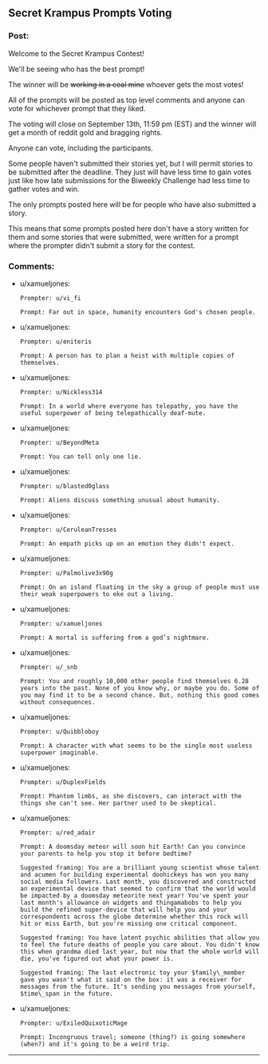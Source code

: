 ## Secret Krampus Prompts Voting

### Post:

Welcome to the Secret Krampus Contest!

We'll be seeing who has the best prompt!

The winner will be ~~working in a coal mine~~ whoever gets the most votes!

All of the prompts will be posted as top level comments and anyone can vote for whichever prompt that they liked.

The voting will close on September 13th, 11:59 pm (EST) and the winner will get a month of reddit gold and bragging rights.

Anyone can vote, including the participants.

Some people haven't submitted their stories yet, but I will permit stories to be submitted after the deadline. They just will have less time to gain votes just like how late submissions for the Biweekly Challenge had less time to gather votes and win.

The only prompts posted here will be for people who have also submitted a story.

This means that some prompts posted here don't have a story written for them and some stories that were submitted, were written for a prompt where the prompter didn't submit a story for the contest.

### Comments:

- u/xamueljones:
  ```
  Prompter: u/vi_fi

  Prompt: Far out in space, humanity encounters God's chosen people.
  ```

- u/xamueljones:
  ```
  Prompter: u/eniteris

  Prompt: A person has to plan a heist with multiple copies of themselves.
  ```

- u/xamueljones:
  ```
  Prompter: u/Nickless314

  Prompt: In a world where everyone has telepathy, you have the useful superpower of being telepathically deaf-mute.
  ```

- u/xamueljones:
  ```
  Prompter: u/BeyondMeta

  Prompt: You can tell only one lie.
  ```

- u/xamueljones:
  ```
  Prompter: u/blasted0glass

  Prompt: Aliens discuss something unusual about humanity.
  ```

- u/xamueljones:
  ```
  Prompter: u/CeruleanTresses

  Prompt: An empath picks up on an emotion they didn't expect.
  ```

- u/xamueljones:
  ```
  Prompter: u/Palmolive3x90g

  Prompt: On an island floating in the sky a group of people must use their weak superpowers to eke out a living.
  ```

- u/xamueljones:
  ```
  Prompter: u/xamueljones

  Prompt: A mortal is suffering from a god’s nightmare.
  ```

- u/xamueljones:
  ```
  Prompter: u/_snb

  Prompt: You and roughly 10,000 other people find themselves 6.28 years into the past. None of you know why, or maybe you do. Some of you may find it to be a second chance. But, nothing this good comes without consequences.
  ```

- u/xamueljones:
  ```
  Prompter: u/Quibbloboy

  Prompt: A character with what seems to be the single most useless superpower imaginable.
  ```

- u/xamueljones:
  ```
  Prompter: u/DuplexFields

  Prompt: Phantom limbs, as she discovers, can interact with the things she can't see. Her partner used to be skeptical.
  ```

- u/xamueljones:
  ```
  Prompter: u/red_adair

  Prompt: A doomsday meteor will soon hit Earth! Can you convince your parents to help you stop it before bedtime?

  Suggested framing: You are a brilliant young scientist whose talent and acumen for building experimental doohickeys has won you many social media followers. Last month, you discovered and constructed an experimental device that seemed to confirm that the world would be impacted by a doomsday meteorite next year! You've spent your last month's allowance on widgets and thingamabobs to help you build the refined super-device that will help you and your correspondents across the globe determine whether this rock will hit or miss Earth, but you're missing one critical component.

  Suggested framing: You have latent psychic abilities that allow you to feel the future deaths of people you care about. You didn't know this when grandma died last year, but now that the whole world will die, you've figured out what your power is.

  Suggested framing: The last electronic toy your $family\_member gave you wasn't what it said on the box: it was a receiver for messages from the future. It's sending you messages from yourself, $time\_span in the future.
  ```

- u/xamueljones:
  ```
  Prompter: u/ExiledQuixoticMage

  Prompt: Incongruous travel; someone (thing?) is going somewhere (when?) and it's going to be a weird trip.
  ```

---

